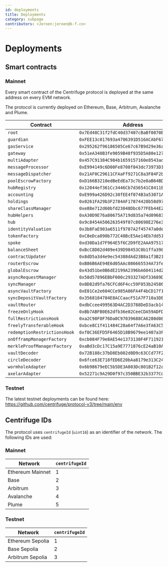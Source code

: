 ```yaml
---
id: deployments
title: Deployments
category: subpage
contributors: <Jeroen:jeroen@k-f.co>
---
```


# Deployments

## Smart contracts

### Mainnet

Every smart contract of the Centrifuge protocol is deployed at the same address on every EVM network.

The protocol is currently deployed on Ethereum, Base, Arbitrum, Avalanche and Plume.

| Contract          | Address |
|------------------|----|
| `root` | `0x7Ed48C31f2fdC40d37407cBaBf0870B2b688368f` |
| `guardian` | `0xFEE13c017693a4706391D516ACAbF6789D5c3157` |
| `gasService` | `0x295262f96186505Ce67c67B9d29e36ad1f9EAe88` |
| `gateway` | `0x51eA340B3fe9059B48f935D5A80e127d587B6f89` |
| `multiAdapter` | `0x457C91384C984b1659157160e8543adb12BC5317` |
| `messageProcessor` | `0xE994149c6D00Fe8708f843dc73973D1E7205530d` |
| `messageDispatcher` | `0x21AF0C29611CFAaFf9271C8a3F84F2bC31d59132` |
| `poolEscrowFactory` | `0xD166B3210edBeEdEa73c7b2e8aB64BDd30c980E9` |
| `hubRegistry` | `0x12044ef361Cc3446Cb7d36541C8411EE4e6f52cb` |
| `accounting` | `0xE999a426D92c30fEE4f074B3a53071A6e935419F` |
| `holdings` | `0x0261FA29b3F2784AF17874428b58d971b6652C47` |
| `shareClassManager` | `0xe88e712d60bfd23048Dbc677FEb44E2145F2cDf4` |
| `hubHelpers` | `0xA30D9E76a80675A719d835a74d09683AD2CB71EE` |
| `hub` | `0x9c8454A506263549f07c80698E276e3622077098` |
| `identityValuation` | `0x3b8FaE903a6511f9707A2f45747a0de3B747711f` |
| `tokenFactory` | `0xC8eDca090b772C48BcE5Ae14Eb7dd517cd70A32C` |
| `spoke` | `0xd30Da1d7F964E5f6C2D9fE2AAA97517F6B23FA2B` |
| `balanceSheet` | `0xBcC8D02d409e439D98453C0b1ffa398dFFb31fda` |
| `contractUpdater` | `0x8dD5a3d4e9ec54388dAd23B8a1f3B2159B2f2D85` |
| `routerEscrow` | `0xB86B6AE94E6d05AAc086665534A73fee557EE9F6` |
| `globalEscrow` | `0x43d51be0B6dE2199A2396bA604114d24383F91E9` |
| `asyncRequestManager` | `0x58d57896EBbF000c293327ADf33689D0a7Fd3d9A` |
| `syncManager` | `0x0D82d9fa76CFCd6F4cc59F053b2458665C6CE773` |
| `asyncVaultFactory` | `0xE01Ce2e604CCe985A06FA4F4bCD17f1F08417BF3` |
| `syncDepositVaultFactory` | `0x3568184784E8ACCaacF51A7F710a3DE0144E4f29` |
| `vaultRouter` | `0xdbCcee499563D4AC2D3788DeD3acb14FB92B175D` |
| `freezeOnlyHook` | `0xBb7ABFB0E62dfb36e02CeeCDA59ADFD71f50c88e` |
| `fullRestrictionsHook` | `0xa2C98F0F76Da0C97039688CA6280d082942d0b48` |
| `freelyTransferableHook` | `0xbce8C1f411484C28a64f7A6e3fA63C56b6f3dDDE` |
| `redemptionRestrictionsHook` | `0xf0C36EFD5F6465D18B9679ee1407a3FC9A2955dD` |
| `onOfframpManagerFactory` | `0xcb084F79e8AE54e1373130F4F7119214FCe972a9` |
| `merkleProofManagerFactory` | `0xaBd3cDc17C15a9E7771876cE24aB10A8E722781d` |
| `vaultDecoder` | `0x72B188c37bD8Eb002d0D9c63CCd77F2Ff71d272e` |
| `circleDecoder` | `0x6fce63E718fED6E20bAa8179e313C24cbF2EDa24` |
| `wormholeAdapter` | `0x6b98679eEC5b5DE3A803Dc801B2f12aDdDCD39Ec` |
| `axelarAdapter` | `0x52271c9A29D0f97c350BBE32b3377CdD26026d0a` |

### Testnet

The latest testnet deployments can be found here: https://github.com/centrifuge/protocol-v3/tree/main/env

## Centrifuge IDs

The protocol uses `centrifugeId` (`uint16`) as an identifier of the network. The following IDs are used:

### Mainnet

| Network          | `centrifugeId` |
|------------------|----|
| Ethereum Mainnet | 1  |
| Base             | 2  |
| Arbitrum         | 3  |
| Avalanche        | 4  |
| Plume            | 5  |

### Testnet

| Network          | `centrifugeId` |
|------------------|----|
| Ethereum Sepolia | 1  |
| Base Sepolia     | 2  |
| Arbitrum Sepolia | 3  |